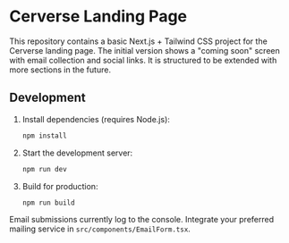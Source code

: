 # Cerverse Landing Page

This repository contains a basic Next.js + Tailwind CSS project for the Cerverse landing page. The initial version shows a "coming soon" screen with email collection and social links. It is structured to be extended with more sections in the future.

## Development

1. Install dependencies (requires Node.js):
   ```bash
   npm install
   ```
2. Start the development server:
   ```bash
   npm run dev
   ```
3. Build for production:
   ```bash
   npm run build
   ```

Email submissions currently log to the console. Integrate your preferred mailing service in `src/components/EmailForm.tsx`.
